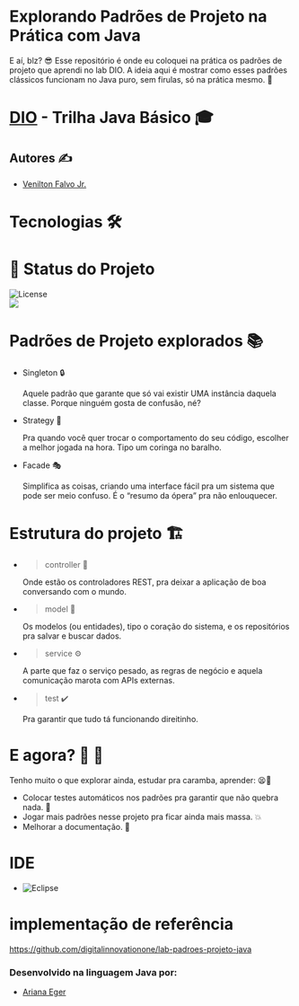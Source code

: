 # Explorando Padrões de Projeto na Prática com Java 

E aí, blz? 😎 Esse repositório é onde eu coloquei na prática os padrões de projeto que aprendi no lab DIO. A ideia aqui é mostrar como esses padrões clássicos funcionam no Java puro, sem firulas, só na prática mesmo. 🎯

# [DIO](www.dio.me) - Trilha Java Básico 🎓

## Autores ✍️

- [Venilton Falvo Jr.](https://github.com/falvojr)

# Tecnologias 🛠️

# 🚀 Status do Projeto

<p align="left">
  <img src="https://img.shields.io/badge/License-MIT-blue?style=for-the-badge&logo=github" alt="License" /><br>
 <img src="https://img.shields.io/badge/Java-17-blue?style=for-the-badge&logo=openjdk" /><br>
</p>

# Padrões de Projeto explorados 📚

- Singleton 🔒

  Aquele padrão que garante que só vai existir UMA instância daquela classe. Porque ninguém gosta de confusão, né?

- Strategy 🎯

  Pra quando você quer trocar o comportamento do seu código, escolher a melhor jogada na hora. Tipo um coringa no baralho.

- Facade 🎭

  Simplifica as coisas, criando uma interface fácil pra um sistema que pode ser meio confuso. É o “resumo da ópera” pra não enlouquecer.  

# Estrutura do projeto 🏗️

- >controller 🚦

   Onde estão os controladores REST, pra deixar a aplicação de boa conversando com o mundo.

- >model 🧱

    Os modelos (ou entidades), tipo o coração do sistema, e os repositórios pra salvar e buscar dados.

- >service ⚙️

     A parte que faz o serviço pesado, as regras de negócio e aquela comunicação marota com APIs externas.

- >test ✔️

     Pra garantir que tudo tá funcionando direitinho.

# E agora? 🤔 🧠

Tenho muito o que explorar ainda, estudar pra caramba, aprender: 😫🤯 

- Colocar testes automáticos nos padrões pra garantir que não quebra nada. 🧪
- Jogar mais padrões nesse projeto pra ficar ainda mais massa. 💥
- Melhorar a documentação. 📖

# IDE 

- ![Eclipse](https://img.shields.io/badge/Eclipse-2C2255?style=for-the-badge&logo=eclipse&logoColor=white)

# implementação de referência

https://github.com/digitalinnovationone/lab-padroes-projeto-java

### Desenvolvido na linguagem Java por:

- [Ariana Eger](https://github.com/arisgerr)
